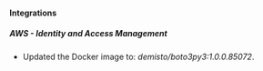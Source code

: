 #### Integrations
##### AWS - Identity and Access Management
- Updated the Docker image to: *demisto/boto3py3:1.0.0.85072*.
